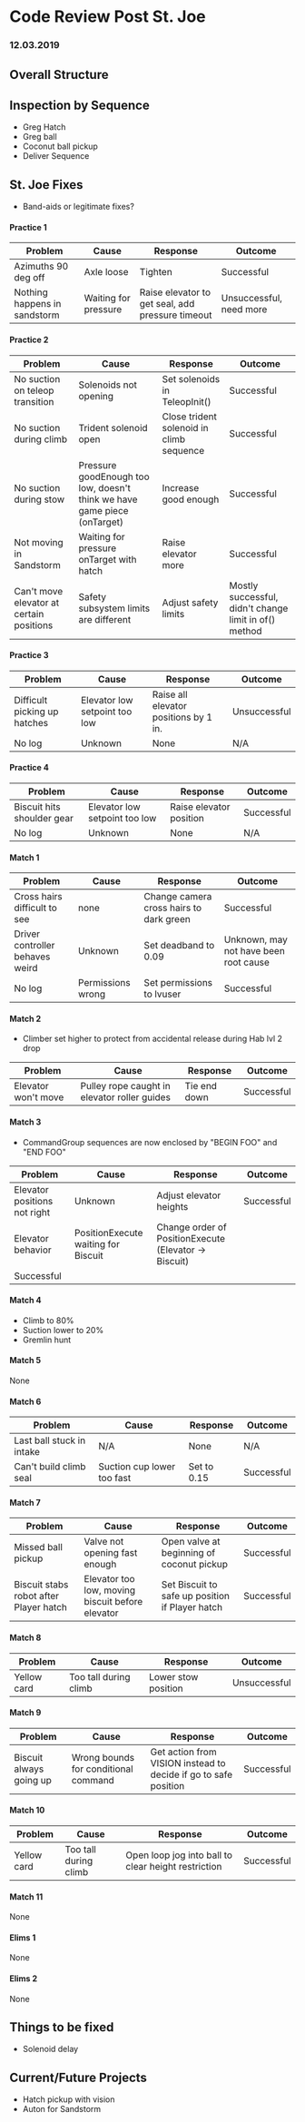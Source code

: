 # Code Review Post St. Joe
### 12.03.2019


## Overall Structure

## Inspection by Sequence

- Greg Hatch
- Greg ball
- Coconut ball pickup
- Deliver Sequence

## St. Joe Fixes

- Band-aids or legitimate fixes?

#### Practice 1

| Problem | Cause | Response | Outcome |
|--------|-------|-----|----------------|
| Azimuths 90 deg off | Axle loose | Tighten | Successful |
| Nothing happens in sandstorm | Waiting for pressure | Raise elevator to get seal, add pressure timeout | Unsuccessful, need more |

#### Practice 2

| Problem | Cause | Response | Outcome |
|--------|-------|----|-----------------|
| No suction on teleop transition | Solenoids not opening | Set solenoids in TeleopInit() | Successful |
| No suction during climb | Trident solenoid open | Close trident solenoid in climb sequence | Successful |
| No suction during stow | Pressure goodEnough too low, doesn't think we have game piece (onTarget) | Increase good enough | Successful |
| Not moving in Sandstorm | Waiting for pressure  onTarget with hatch | Raise elevator more | Successful |
| Can't move elevator at certain positions | Safety subsystem limits are different | Adjust safety limits | Mostly successful, didn't change limit in of() method |

#### Practice 3

| Problem | Cause | Response | Outcome |
|---------|------|----------|----------|
| Difficult picking up hatches | Elevator low setpoint too low | Raise all elevator positions by 1 in. | Unsuccessful |
| No log | Unknown | None | N/A |

#### Practice 4

| Problem  | Cause | Response | Outcome |
|---------|--------|----------|---------|
| Biscuit hits shoulder gear | Elevator low setpoint too low | Raise elevator position | Successful |
| No log | Unknown | None | N/A |

#### Match 1

| Problem  | Cause | Response | Outcome |
|----------|-------|----------|----------|
| Cross hairs difficult to see | none | Change camera cross hairs to dark green | Successful |
| Driver controller behaves weird | Unknown | Set deadband to 0.09 | Unknown, may not have been root cause |
| No log | Permissions wrong | Set permissions to lvuser | Successful |

#### Match 2

- Climber set higher to protect from accidental release during Hab lvl 2 drop

| Problem | Cause | Response | Outcome |
|----------|-------|---------|----------|
| Elevator won't move | Pulley rope caught in elevator roller guides | Tie end down | Successful |

#### Match 3

- CommandGroup sequences are now enclosed by "BEGIN FOO" and "END FOO"

| Problem | Cause | Response | Outcome |
|----------|-------|---------|--------|
| Elevator positions not right | Unknown | Adjust elevator heights | Successful |
| Elevator behavior | PositionExecute waiting for Biscuit | Change order of PositionExecute (Elevator -> Biscuit) | 
Successful |

#### Match 4

- Climb to 80%
- Suction lower to 20%
- Gremlin hunt

#### Match 5

None

#### Match 6

| Problem | Cause | Response | Outcome |
|---------|---------|-------|----------|
| Last ball stuck in intake | N/A | None | N/A |
| Can't build climb seal | Suction cup lower too fast | Set to 0.15 | Successful |

#### Match 7

| Problem  | Cause | Response | Outcome |
|----------|--------|----------|---------|
| Missed ball pickup | Valve not opening fast enough | Open valve at beginning of coconut pickup | Successful |
| Biscuit stabs robot after Player hatch | Elevator too low, moving biscuit before elevator | Set Biscuit to safe up position if Player hatch | Successful |

#### Match 8

| Problem | Cause | Response | Outcome |
|---------|---------|---------|---------|
| Yellow card | Too tall during climb | Lower stow position | Unsuccessful |

#### Match 9

| Problem | Cause | Response | Outcome |
|--------|---------|-----------|---------|
| Biscuit always going up | Wrong bounds for conditional command | Get action from VISION instead to decide if go to safe position | Successful |

#### Match 10

| Problem | Cause | Response | Outcome |
|-------|---------|----------|---------|
| Yellow card | Too tall during climb | Open loop jog into ball to clear height restriction | Successful |

#### Match 11

None

#### Elims 1

None

#### Elims 2

None 


## Things to be fixed

- Solenoid delay

## Current/Future Projects

- Hatch pickup with vision
- Auton for Sandstorm

